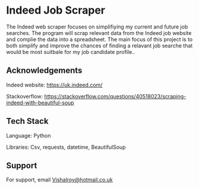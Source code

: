 
# Indeed Job Scraper

The Indeed web scraper focuses on simplifiying my current and future job searches. The program will scrap relevant data from the Indeed job website and complie the data into a spreadsheet. The main focus of this project is to both simplify and improve the chances of finding a relavant job searche that would be most suitbale for my job candidate profile..



## Acknowledgements

Indeed website: https://uk.indeed.com/

Stackoverflow: https://stackoverflow.com/questions/40518023/scraping-indeed-with-beautiful-soup



## Tech Stack

Language: Python

Libraries: Csv, requests, datetime, BeautifulSoup

## Support

For support, email Vishalroy@hotmail.co.uk

